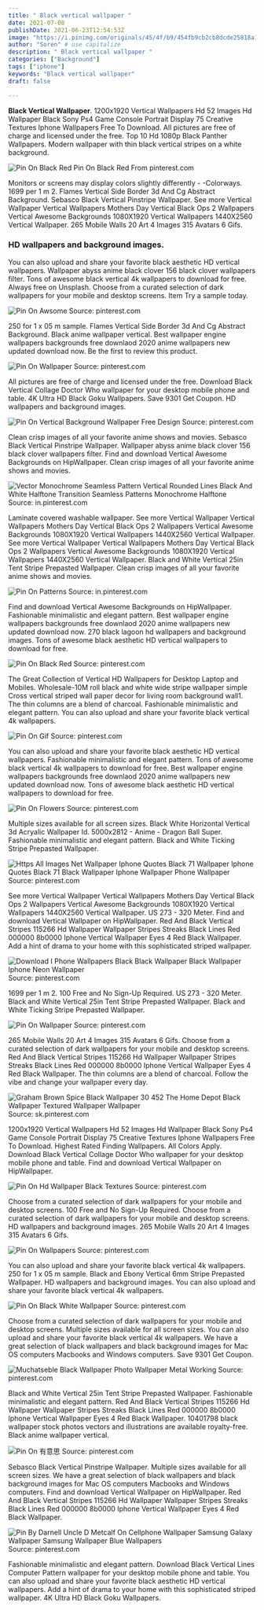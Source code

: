 ```yaml
---
title: " Black vertical wallpaper "
date: 2021-07-08
publishDate: 2021-06-23T12:54:53Z
image: "https://i.pinimg.com/originals/45/4f/b9/454fb9cb2cb8dcde25818a1c032499a7.jpg"
author: "Soren" # use capitalize
description: " Black vertical wallpaper "
categories: ["Background"]
tags: ["iphone"]
keywords: "Black vertical wallpaper"
draft: false

---
```



**Black Vertical Wallpaper**. 1200x1920 Vertical Wallpapers Hd 52 Images Hd Wallpaper Black Sony Ps4 Game Console Portrait Display 75 Creative Textures Iphone Wallpapers Free To Download. All pictures are free of charge and licensed under the free. Top 10 Hd 1080p Black Panther Wallpapers. Modern wallpaper with thin black vertical stripes on a white background.

![Pin On Black Red](https://i.pinimg.com/originals/5d/b1/cd/5db1cd11d22941a120d4ae2397ade39e.jpg "Pin On Black Red")
Pin On Black Red From pinterest.com


Monitors or screens may display colors slightly differently - -Colorways. 1699 per 1 m 2. Flames Vertical Side Border 3d And Cg Abstract Background. Sebasco Black Vertical Pinstripe Wallpaper. See more Vertical Wallpaper Vertical Wallpapers Mothers Day Vertical Black Ops 2 Wallpapers Vertical Awesome Backgrounds 1080X1920 Vertical Wallpapers 1440X2560 Vertical Wallpaper. 265 Mobile Walls 20 Art 4 Images 315 Avatars 6 Gifs.

### HD wallpapers and background images.

You can also upload and share your favorite black aesthetic HD vertical wallpapers. Wallpaper abyss anime black clover 156 black clover wallpapers filter. Tons of awesome black vertical 4k wallpapers to download for free. Always free on Unsplash. Choose from a curated selection of dark wallpapers for your mobile and desktop screens. Item Try a sample today.


![Pin On Awsome](https://i.pinimg.com/originals/d3/dd/d8/d3ddd8c6adef4793e419aaa325d3a974.jpg "Pin On Awsome")
Source: pinterest.com

250 for 1 x 05 m sample. Flames Vertical Side Border 3d And Cg Abstract Background. Black anime wallpaper vertical. Best wallpaper engine wallpapers backgrounds free downlaod 2020 anime wallpapers new updated download now. Be the first to review this product.

![Pin On Wallpaper](https://i.pinimg.com/originals/5c/0d/95/5c0d95750329ca1c1824eec6f3ebb038.jpg "Pin On Wallpaper")
Source: pinterest.com

All pictures are free of charge and licensed under the free. Download Black Vertical Collage Doctor Who wallpaper for your desktop mobile phone and table. 4K Ultra HD Black Goku Wallpapers. Save 9301 Get Coupon. HD wallpapers and background images.

![Pin On Vertical Background Wallpaper Free Design](https://i.pinimg.com/736x/6a/97/73/6a97735e6bab7604081b42117de59530.jpg "Pin On Vertical Background Wallpaper Free Design")
Source: pinterest.com

Clean crisp images of all your favorite anime shows and movies. Sebasco Black Vertical Pinstripe Wallpaper. Wallpaper abyss anime black clover 156 black clover wallpapers filter. Find and download Vertical Awesome Backgrounds on HipWallpaper. Clean crisp images of all your favorite anime shows and movies.

![Vector Monochrome Seamless Pattern Vertical Rounded Lines Black And White Halftone Transition Seamless Patterns Monochrome Halftone](https://i.pinimg.com/474x/ed/e6/ce/ede6ce9f7114cac4d171fea4209d61ae.jpg "Vector Monochrome Seamless Pattern Vertical Rounded Lines Black And White Halftone Transition Seamless Patterns Monochrome Halftone")
Source: in.pinterest.com

Laminate covered washable wallpaper. See more Vertical Wallpaper Vertical Wallpapers Mothers Day Vertical Black Ops 2 Wallpapers Vertical Awesome Backgrounds 1080X1920 Vertical Wallpapers 1440X2560 Vertical Wallpaper. See more Vertical Wallpaper Vertical Wallpapers Mothers Day Vertical Black Ops 2 Wallpapers Vertical Awesome Backgrounds 1080X1920 Vertical Wallpapers 1440X2560 Vertical Wallpaper. Black and White Vertical 25in Tent Stripe Prepasted Wallpaper. Clean crisp images of all your favorite anime shows and movies.

![Pin On Patterns](https://i.pinimg.com/474x/de/44/19/de4419c0d29f03a1bd326a502ac6b3d2.jpg "Pin On Patterns")
Source: in.pinterest.com

Find and download Vertical Awesome Backgrounds on HipWallpaper. Fashionable minimalistic and elegant pattern. Best wallpaper engine wallpapers backgrounds free downlaod 2020 anime wallpapers new updated download now. 270 black lagoon hd wallpapers and background images. Tons of awesome black aesthetic HD vertical wallpapers to download for free.

![Pin On Black Red](https://i.pinimg.com/originals/5d/b1/cd/5db1cd11d22941a120d4ae2397ade39e.jpg "Pin On Black Red")
Source: pinterest.com

The Great Collection of Vertical HD Wallpapers for Desktop Laptop and Mobiles. Wholesale-10M roll black and white wide stripe wallpaper simple Cross vertical striped wall paper decor for living room background wall1. The thin columns are a blend of charcoal. Fashionable minimalistic and elegant pattern. You can also upload and share your favorite black vertical 4k wallpapers.

![Pin On Gif](https://i.pinimg.com/originals/6d/ae/10/6dae1092eae8d2b34651760ac43fdcbb.jpg "Pin On Gif")
Source: pinterest.com

You can also upload and share your favorite black aesthetic HD vertical wallpapers. Fashionable minimalistic and elegant pattern. Tons of awesome black vertical 4k wallpapers to download for free. Best wallpaper engine wallpapers backgrounds free downlaod 2020 anime wallpapers new updated download now. Tons of awesome black aesthetic HD vertical wallpapers to download for free.

![Pin On Flowers](https://i.pinimg.com/474x/d1/1d/83/d11d8318c224f78d83e364a71d9833b7.jpg "Pin On Flowers")
Source: pinterest.com

Multiple sizes available for all screen sizes. Black White Horizontal Vertical 3d Acryalic Wallpaper Id. 5000x2812 - Anime - Dragon Ball Super. Fashionable minimalistic and elegant pattern. Black and White Ticking Stripe Prepasted Wallpaper.

![Https All Images Net Wallpaper Iphone Quotes Black 71 Wallpaper Iphone Quotes Black 71 Black Wallpaper Iphone Wallpaper Phone Wallpaper](https://i.pinimg.com/originals/19/2d/cc/192dcc3b8d92c4cc2c6dcf42b7724b9c.jpg "Https All Images Net Wallpaper Iphone Quotes Black 71 Wallpaper Iphone Quotes Black 71 Black Wallpaper Iphone Wallpaper Phone Wallpaper")
Source: pinterest.com

See more Vertical Wallpaper Vertical Wallpapers Mothers Day Vertical Black Ops 2 Wallpapers Vertical Awesome Backgrounds 1080X1920 Vertical Wallpapers 1440X2560 Vertical Wallpaper. US 273 - 320 Meter. Find and download Vertical Wallpaper on HipWallpaper. Red And Black Vertical Stripes 115266 Hd Wallpaper Wallpaper Stripes Streaks Black Lines Red 000000 8b0000 Iphone Vertical Wallpaper Eyes 4 Red Black Wallpaper. Add a hint of drama to your home with this sophisticated striped wallpaper.

![Download I Phone Wallpapers Black Black Wallpaper Black Wallpaper Iphone Neon Wallpaper](https://i.pinimg.com/564x/63/13/0e/63130eb489be205d056bc6cb14749d51.jpg "Download I Phone Wallpapers Black Black Wallpaper Black Wallpaper Iphone Neon Wallpaper")
Source: pinterest.com

1699 per 1 m 2. 100 Free and No Sign-Up Required. US 273 - 320 Meter. Black and White Vertical 25in Tent Stripe Prepasted Wallpaper. Black and White Ticking Stripe Prepasted Wallpaper.

![Pin On Wallpaper](https://i.pinimg.com/474x/70/6b/8e/706b8e922df2e05504d8dc5f6e042d2d.jpg "Pin On Wallpaper")
Source: pinterest.com

265 Mobile Walls 20 Art 4 Images 315 Avatars 6 Gifs. Choose from a curated selection of dark wallpapers for your mobile and desktop screens. Red And Black Vertical Stripes 115266 Hd Wallpaper Wallpaper Stripes Streaks Black Lines Red 000000 8b0000 Iphone Vertical Wallpaper Eyes 4 Red Black Wallpaper. The thin columns are a blend of charcoal. Follow the vibe and change your wallpaper every day.

![Graham Brown Spice Black Wallpaper 30 452 The Home Depot Black Wallpaper Textured Wallpaper Wallpaper](https://i.pinimg.com/originals/97/a4/ac/97a4acbfdc95e8186e16e5a8ffd5e54c.jpg "Graham Brown Spice Black Wallpaper 30 452 The Home Depot Black Wallpaper Textured Wallpaper Wallpaper")
Source: sk.pinterest.com

1200x1920 Vertical Wallpapers Hd 52 Images Hd Wallpaper Black Sony Ps4 Game Console Portrait Display 75 Creative Textures Iphone Wallpapers Free To Download. Highest Rated Finding Wallpapers. All Colors Apply. Download Black Vertical Collage Doctor Who wallpaper for your desktop mobile phone and table. Find and download Vertical Wallpaper on HipWallpaper.

![Pin On Hd Wallpaper Black Textures](https://i.pinimg.com/originals/f8/03/50/f8035042eda4eaeac4013e4f79ed85b2.jpg "Pin On Hd Wallpaper Black Textures")
Source: pinterest.com

Choose from a curated selection of dark wallpapers for your mobile and desktop screens. 100 Free and No Sign-Up Required. Choose from a curated selection of dark wallpapers for your mobile and desktop screens. HD wallpapers and background images. 265 Mobile Walls 20 Art 4 Images 315 Avatars 6 Gifs.

![Pin On Wallpapers](https://i.pinimg.com/originals/5b/04/e5/5b04e583d3fd730cad34c0885f956ce8.jpg "Pin On Wallpapers")
Source: pinterest.com

You can also upload and share your favorite black vertical 4k wallpapers. 250 for 1 x 05 m sample. Black and Ebony Vertical 6mm Stripe Prepasted Wallpaper. HD wallpapers and background images. You can also upload and share your favorite black vertical 4k wallpapers.

![Pin On Black White Wallpaper](https://i.pinimg.com/originals/74/51/b7/7451b7d592cd5ed2b8a2c5d2b7947475.jpg "Pin On Black White Wallpaper")
Source: pinterest.com

Choose from a curated selection of dark wallpapers for your mobile and desktop screens. Multiple sizes available for all screen sizes. You can also upload and share your favorite black vertical 4k wallpapers. We have a great selection of black wallpapers and black background images for Mac OS computers Macbooks and Windows computers. Save 9301 Get Coupon.

![Muchatseble Black Wallpaper Photo Wallpaper Metal Working](https://i.pinimg.com/736x/35/db/49/35db49b976a1d720e0e5b363f3efa6d7.jpg "Muchatseble Black Wallpaper Photo Wallpaper Metal Working")
Source: pinterest.com

Black and White Vertical 25in Tent Stripe Prepasted Wallpaper. Fashionable minimalistic and elegant pattern. Red And Black Vertical Stripes 115266 Hd Wallpaper Wallpaper Stripes Streaks Black Lines Red 000000 8b0000 Iphone Vertical Wallpaper Eyes 4 Red Black Wallpaper. 10401798 black wallpaper stock photos vectors and illustrations are available royalty-free. Black anime wallpaper vertical.

![Pin On 有意思](https://i.pinimg.com/736x/c5/ca/96/c5ca96edfcab5bdb065ed194bb3a653c.jpg "Pin On 有意思")
Source: pinterest.com

Sebasco Black Vertical Pinstripe Wallpaper. Multiple sizes available for all screen sizes. We have a great selection of black wallpapers and black background images for Mac OS computers Macbooks and Windows computers. Find and download Vertical Wallpaper on HipWallpaper. Red And Black Vertical Stripes 115266 Hd Wallpaper Wallpaper Stripes Streaks Black Lines Red 000000 8b0000 Iphone Vertical Wallpaper Eyes 4 Red Black Wallpaper.

![Pin By Darnell Uncle D Metcalf On Cellphone Wallpaper Samsung Galaxy Wallpaper Samsung Wallpaper Blue Wallpapers](https://i.pinimg.com/originals/45/4f/b9/454fb9cb2cb8dcde25818a1c032499a7.jpg "Pin By Darnell Uncle D Metcalf On Cellphone Wallpaper Samsung Galaxy Wallpaper Samsung Wallpaper Blue Wallpapers")
Source: pinterest.com

Fashionable minimalistic and elegant pattern. Download Black Vertical Lines Computer Pattern wallpaper for your desktop mobile phone and table. You can also upload and share your favorite black aesthetic HD vertical wallpapers. Add a hint of drama to your home with this sophisticated striped wallpaper. 4K Ultra HD Black Goku Wallpapers.


